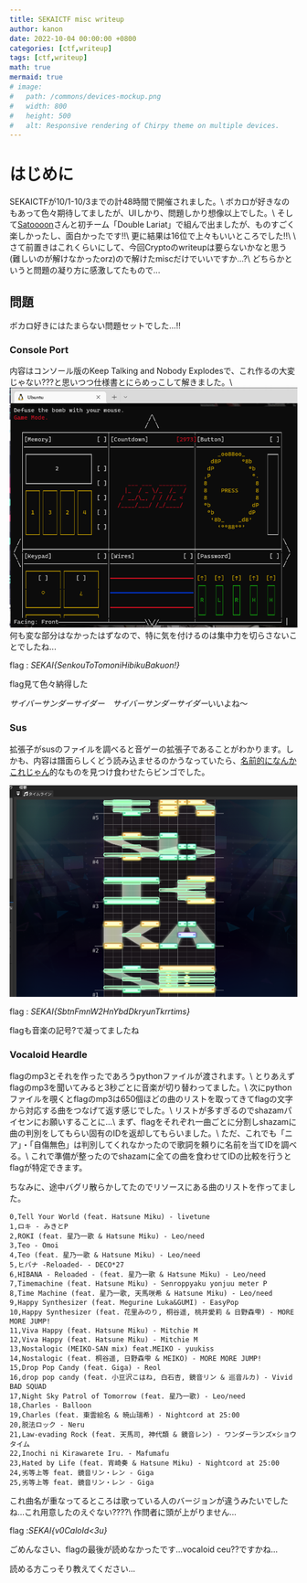 ```yaml
---
title: SEKAICTF misc writeup
author: kanon
date: 2022-10-04 00:00:00 +0800
categories: [ctf,writeup]
tags: [ctf,writeup]
math: true
mermaid: true
# image:
#   path: /commons/devices-mockup.png
#   width: 800
#   height: 500
#   alt: Responsive rendering of Chirpy theme on multiple devices.
---
```


# はじめに
SEKAICTFが10/1-10/3までの計48時間で開催されました。\\
ボカロが好きなのもあって色々期待してましたが、UIしかり、問題しかり想像以上でした。\\
そして[Satoooon](https://twitter.com/satoooon1024)さんと初チーム「Double Lariat」で組んで出ましたが、ものすごく楽しかったし、面白かったです!!\\
更に結果は16位で上々もいいところでした!!\\
\\
さて前置きはこれくらいにして、今回Cryptoのwriteupは要らないかなと思う(難しいのが解けなかったorz)ので解けたmiscだけでいいですか...?\\
どちらかというと問題の凝り方に感激してたもので...

## 問題

ボカロ好きにはたまらない問題セットでした...!!


### Console Port

内容はコンソール版のKeep Talking and Nobody Explodesで、これ作るの大変じゃない???と思いつつ仕様書とにらめっこして解きました。\\
![console port](https://github.com/kanzya/photo/raw/main/SEKAICTF/bakudan.png)
何も変な部分はなかったはずなので、特に気を付けるのは集中力を切らさないことでしたね...

flag : *SEKAI{SenkouToTomoniHibikuBakuon!}*

flag見て色々納得した

*サイバーサンダーサイダー　サイバーサンダーサイダー*いいよね～


### Sus

拡張子がsusのファイルを調べると音ゲーの拡張子であることがわかります。しかも、内容は譜面らしくどう読み込ませるのかうなっていたら、[名前的になんかこれじゃん](https://github.com/crash5band/MikuMikuWorld)的なものを見つけ食わせたらビンゴでした。

![sus](https://github.com/kanzya/photo/raw/main/SEKAICTF/sus.png)

flag : *SEKAI{SbtnFmnW2HnYbdDkryunTkrrtims}*

flagも音楽の記号?で凝ってましたね

### Vocaloid Heardle
flagのmp3とそれを作ったであろうpythonファイルが渡されます。\\
とりあえずflagのmp3を聞いてみると3秒ごとに音楽が切り替わってました。\\
次にpythonファイルを覗くとflagのmp3は650個ほどの曲のリストを取ってきてflagの文字から対応する曲をつなげて返す感じでした。\\
リストが多すぎるのでshazamパイセンにお願いすることに...\\
まず、flagをそれぞれ一曲ごとに分割しshazamに曲の判別をしてもらい固有のIDを返却してもらいました。\\
ただ、これでも「ニア」・「自傷無色」は判別してくれなかったので歌詞を頼りに名前を当てIDを調べる。\\
これで準備が整ったのでshazamに全ての曲を食わせてIDの比較を行うとflagが特定できます。

ちなみに、途中バグリ散らかしてたのでリソースにある曲のリストを作ってました。
```
0,Tell Your World (feat. Hatsune Miku) - livetune
1,ロキ - みきとP
2,ROKI (feat. 星乃一歌 & Hatsune Miku) - Leo/need
3,Teo - Omoi
4,Teo (feat. 星乃一歌 & Hatsune Miku) - Leo/need
5,ヒバナ -Reloaded- - DECO*27
6,HIBANA - Reloaded - (feat. 星乃一歌 & Hatsune Miku) - Leo/need
7,Timemachine (feat. Hatsune Miku) - Senroppyaku yonjuu meter P
8,Time Machine (feat. 星乃一歌, 天馬咲希 & Hatsune Miku) - Leo/need
9,Happy Synthesizer (feat. Megurine Luka&GUMI) - EasyPop
10,Happy Synthesizer (feat. 花里みのり, 桐谷遥, 桃井愛莉 & 日野森雫) - MORE MORE JUMP!
11,Viva Happy (feat. Hatsune Miku) - Mitchie M
12,Viva Happy (feat. Hatsune Miku) - Mitchie M
13,Nostalogic (MEIKO-SAN mix) feat.MEIKO - yuukiss
14,Nostalogic (feat. 桐谷遥, 日野森雫 & MEIKO) - MORE MORE JUMP!
15,Drop Pop Candy (feat. Giga) - Reol
16,drop pop candy (feat. 小豆沢こはね, 白石杏, 鏡音リン & 巡音ルカ) - Vivid BAD SQUAD
17,Night Sky Patrol of Tomorrow (feat. 星乃一歌) - Leo/need
18,Charles - Balloon
19,Charles (feat. 東雲絵名 & 暁山瑞希) - Nightcord at 25:00
20,脱法ロック - Neru
21,Law-evading Rock (feat. 天馬司, 神代類 & 鏡音レン) - ワンダーランズ×ショウタイム
22,Inochi ni Kirawarete Iru. - Mafumafu
23,Hated by Life (feat. 宵崎奏 & Hatsune Miku) - Nightcord at 25:00
24,劣等上等 feat. 鏡音リン・レン - Giga
25,劣等上等 feat. 鏡音リン・レン - Giga
```

これ曲名が重なってるところは歌っている人のバージョンが違うみたいでしたね...これ用意したのえぐない????\\
作問者に頭が上がりません...

flag :*SEKAI{v0CaloId<3u}*

ごめんなさい、flagの最後が読めなかったです...vocaloid ceu??ですかね...

読める方こっそり教えてください...
